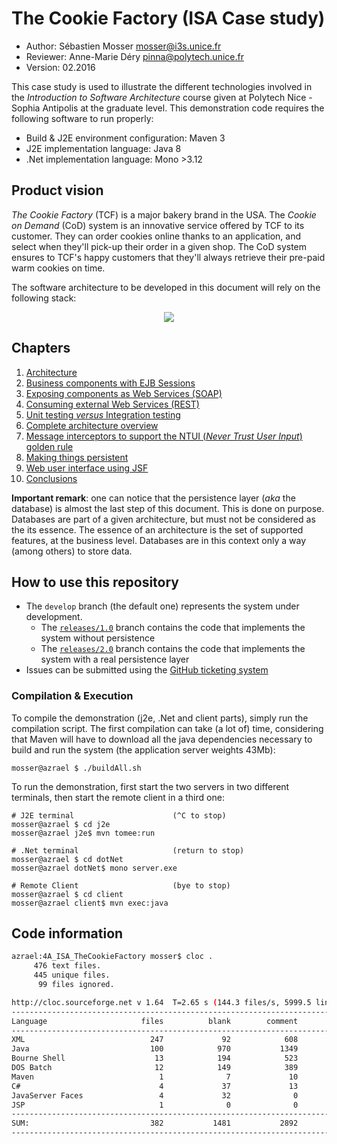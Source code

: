 # The Cookie Factory (ISA Case study)

  * Author: Sébastien Mosser [mosser@i3s.unice.fr](mosser@i3s.unice.fr)
  * Reviewer: Anne-Marie Déry [pinna@polytech.unice.fr](pinna@polytech.unice.fr)
  * Version: 02.2016

This case study is used to illustrate the different technologies involved in the _Introduction to Software Architecture_  course given at Polytech Nice - Sophia Antipolis at the graduate level. This demonstration code requires the following software to run properly:

  * Build & J2E environment configuration: Maven 3
  * J2E implementation language: Java 8
  * .Net implementation language: Mono >3.12


## Product vision

_The Cookie Factory_ (TCF) is a major bakery brand in the USA. The _Cookie on Demand_ (CoD) system is an innovative service offered by TCF to its customer. They can order cookies online thanks to an application, and select when they'll pick-up their order in a given shop. The CoD system ensures to TCF's happy customers that they'll always retrieve their pre-paid warm cookies on time.

The software architecture to be developed in this document will rely on the following stack:

<p align="center">
  <img src="https://raw.githubusercontent.com/polytechnice-si/4A_ISA_TheCookieFactory/develop/docs/big_pict.png"/>
</p>

## Chapters

  1. [Architecture](https://github.com/polytechnice-si/4A_ISA_TheCookieFactory/blob/develop/chapters/Architecture.md)
  2. [Business components with EJB Sessions](https://github.com/polytechnice-si/4A_ISA_TheCookieFactory/blob/develop/chapters/BusinessComponents.md)
  3. [Exposing components as Web Services (SOAP)](https://github.com/polytechnice-si/4A_ISA_TheCookieFactory/blob/develop/chapters/Exposing_SOAP.md)
  4. [Consuming external Web Services (REST)](https://github.com/polytechnice-si/4A_ISA_TheCookieFactory/blob/develop/chapters/Consuming_REST.md)
  5. [Unit testing _versus_ Integration testing](https://github.com/polytechnice-si/4A_ISA_TheCookieFactory/blob/develop/chapters/IntegrationTesting.md)
  6. [Complete architecture overview](https://github.com/polytechnice-si/4A_ISA_TheCookieFactory/blob/develop/chapters/VolatileOverview.md)
  7. [Message interceptors to support the NTUI (_Never Trust User Input_) golden rule](https://github.com/polytechnice-si/4A_ISA_TheCookieFactory/blob/develop/chapters/Interceptors.md)
  8. [Making things persistent](https://github.com/polytechnice-si/4A_ISA_TheCookieFactory/blob/develop/chapters/Persistence.md)
  9. [Web user interface using JSF](https://github.com/polytechnice-si/4A_ISA_TheCookieFactory/blob/develop/chapters/UI_JSF.md) 
  10. [Conclusions](https://github.com/polytechnice-si/4A_ISA_TheCookieFactory/blob/develop/chapters/Conclusions.md)

__Important remark__: one can notice that the persistence layer (_aka_ the database) is almost the last step of this document. This is done on purpose. Databases are part of a given architecture, but must not be considered as the its essence. The essence of an architecture is the set of supported features, at the business level. Databases are in this context only a way (among others) to store data.

## How to use this repository
  
  * The `develop` branch (the default one) represents the system under development. 
    * The [`releases/1.0`](https://github.com/polytechnice-si/4A_ISA_TheCookieFactory/tree/release/v1.0) branch contains the code that implements the system without persistence
    * The [`releases/2.0`](https://github.com/polytechnice-si/4A_ISA_TheCookieFactory/tree/release/v2.0) branch contains the code that implements the system with a real persistence layer
  * Issues can be submitted using the [GitHub ticketing system](https://github.com/polytechnice-si/4A_ISA_TheCookieFactory/issues)

### Compilation & Execution

To compile the demonstration (j2e, .Net and client parts), simply run the compilation script. The first compilation can take (a lot of) time, considering that Maven will have to download all the java dependencies necessary to build and run the system (the application server weights 43Mb):

    mosser@azrael $ ./buildAll.sh
    
To run the demonstration, first start the two servers in two different terminals, then start the remote client in a third one:

    # J2E terminal 						(^C to stop)
    mosser@azrael $ cd j2e
    mosser@azrael j2e$ mvn tomee:run
  
    # .Net terminal						(return to stop)
    mosser@azrael $ cd dotNet
    mosser@azrael dotNet$ mono server.exe
    
    # Remote Client						(bye to stop)
    mosser@azrael $ cd client
    mosser@azrael client$ mvn exec:java

## Code information
 
```bash
azrael:4A_ISA_TheCookieFactory mosser$ cloc .
     476 text files.
     445 unique files.                                          
      99 files ignored.

http://cloc.sourceforge.net v 1.64  T=2.65 s (144.3 files/s, 5999.5 lines/s)
-------------------------------------------------------------------------------
Language                     files          blank        comment           code
-------------------------------------------------------------------------------
XML                            247             92            608           6205
Java                           100            970           1349           2911
Bourne Shell                    13            194            523           1314
DOS Batch                       12            149            389            638
Maven                            1              7             10            188
C#                               4             37             13            132
JavaServer Faces                 4             32              0            115
JSP                              1              0              0              4
-------------------------------------------------------------------------------
SUM:                           382           1481           2892          11507
-------------------------------------------------------------------------------
```
